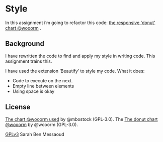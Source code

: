 # Style
In this assignment i’m going to refactor this code:
[the responsive 'donut' chart @wooorm](https://github.com/cmda-tt/course-17-18/tree/master/site/class-2/style) .


## Background
I have rewritten the code to find and apply my style in writing code. This assignment trains this.

I have used the extension ‘Beautify’ to style my code. What it does:

* Code to execute on the next.
* Empty line between elements
* Using space is okay


## License
[The chart @wooorm used](https://bl.ocks.org/mbostock/3887193) by @mbostock (GPL-3.0).
The [The donut chart @wooorm](https://github.com/cmda-tt/course-17-18/tree/master/site/class-2/style) by @wooorm (GPL-3.0).

[GPLv3](https://choosealicense.com/licenses/gpl-3.0/) Sarah Ben Messaoud
